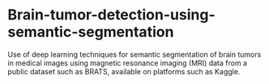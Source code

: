 # Brain-tumor-detection-using-semantic-segmentation
Use of deep learning techniques for semantic segmentation of brain tumors in medical images using magnetic resonance imaging (MRI) data from a public dataset such as BRATS, available on platforms such as Kaggle.
